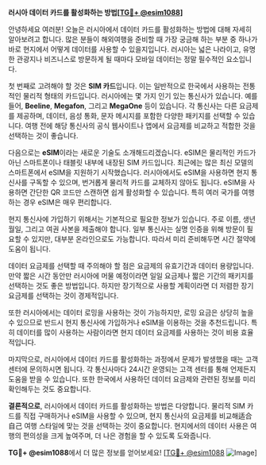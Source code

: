 **러시아 데이터 카드를 활성화하는 방법[[TG💪+ @esim1088](https://t.me/s/esim1088)]**

안녕하세요 여러분! 오늘은 러시아에서 데이터 카드를 활성화하는 방법에 대해 자세히 알아보려고 합니다. 많은 분들이 해외여행을 준비할 때 가장 궁금해 하는 부분 중 하나가 바로 현지에서 어떻게 데이터를 사용할 수 있을지입니다. 러시아는 넓은 나라이고, 유명한 관광지나 비즈니스로 방문하게 될 때마다 모바일 데이터는 정말 필수적인 요소입니다.

첫 번째로 고려해야 할 것은 **SIM 카드**입니다. 이는 일반적으로 한국에서 사용하는 전통적인 물리적 형태의 카드입니다. 러시아에는 몇 가지 인기 있는 통신사가 있습니다. 예를 들어, **Beeline**, **Megafon**, 그리고 **MegaOne** 등이 있습니다. 각 통신사는 다른 요금제를 제공하며, 데이터, 음성 통화, 문자 메시지를 포함한 다양한 패키지를 선택할 수 있습니다. 여행 전에 해당 통신사의 공식 웹사이트나 앱에서 요금제를 비교하고 적합한 것을 선택하는 것이 좋습니다.

다음으로는 **eSIM**이라는 새로운 기술도 소개해드리겠습니다. eSIM은 물리적인 카드가 아닌 스마트폰이나 태블릿 내부에 내장된 SIM 카드입니다. 최근에는 많은 최신 모델의 스마트폰에서 eSIM을 지원하기 시작했습니다. 러시아에서도 eSIM을 사용하면 현지 통신사를 구독할 수 있으며, 번거롭게 물리적 카드를 교체하지 않아도 됩니다. eSIM을 사용하면 간단한 QR 코드만 스캔하면 쉽게 활성화할 수 있습니다. 특히 여러 국가를 여행하는 경우 eSIM은 매우 편리합니다.

현지 통신사에 가입하기 위해서는 기본적으로 필요한 정보가 있습니다. 주로 이름, 생년월일, 그리고 여권 사본을 제출해야 합니다. 일부 통신사는 실명 인증을 위해 방문이 필요할 수 있지만, 대부분 온라인으로도 가능합니다. 따라서 미리 준비해두면 시간 절약에 도움이 됩니다.

데이터 요금제를 선택할 때 주의해야 할 점은 요금제의 유효기간과 데이터 용량입니다. 만약 짧은 시간 동안만 러시아에 머물 예정이라면 일일 요금제나 짧은 기간의 패키지를 선택하는 것도 좋은 방법입니다. 하지만 장기적으로 사용할 계획이라면 더 저렴한 장기 요금제를 선택하는 것이 경제적입니다.

또한 러시아에서는 데이터 로밍을 사용하는 것이 가능하지만, 로밍 요금은 상당히 높을 수 있으므로 반드시 현지 통신사에 가입하거나 eSIM을 이용하는 것을 추천드립니다. 특히 데이터를 많이 사용하는 사람이라면 현지 데이터 요금제를 사용하는 것이 비용 효율적입니다.

마지막으로, 러시아에서 데이터 카드를 활성화하는 과정에서 문제가 발생했을 때는 고객 센터에 문의하시면 됩니다. 각 통신사마다 24시간 운영되는 고객 센터를 통해 언제든지 도움을 받을 수 있습니다. 또한 한국에서 사용하던 데이터 요금제와 관련된 정보를 미리 확인해두는 것도 중요합니다.

**결론적으로**, 러시아에서 데이터 카드를 활성화하는 방법은 다양합니다. 물리적 SIM 카드를 직접 구매하거나 eSIM을 사용할 수 있으며, 현지 통신사의 요금제를 비교해适合自己 여행 스타일에 맞는 것을 선택하는 것이 중요합니다. 현지에서의 데이터 사용은 여행의 편의성을 크게 높여주며, 더 나은 경험을 할 수 있도록 도와줍니다.

**TG💪+ @esim1088**에서 더 많은 정보를 얻어보세요! [[TG💪+ @esim1088](https://t.me/s/esim1088) ![Image](https://i.postimg.cc/Y0z9fWf4/image.png)]